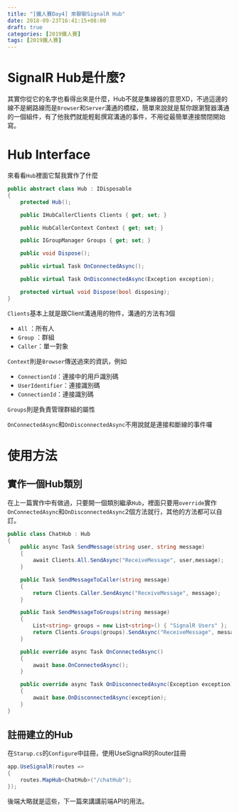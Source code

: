```yaml
---
title: "[鐵人賽Day4] 來聊聊SignalR Hub"
date: 2018-09-23T16:41:15+08:00
draft: true
categories: [2019鐵人賽]
tags: [2019鐵人賽]
---
```

# SignalR Hub是什麼?
其實你從它的名字也看得出來是什麼，Hub不就是集線器的意思XD，不過這邊的線不是網路線而是`Browser`和`Server`溝通的橋樑，簡單來說就是幫你跟瀏覽器溝通的一個組件，有了他我們就能輕鬆撰寫溝通的事件，不用從最簡單連接關閉開始寫。

# Hub Interface
來看看`Hub`裡面它幫我實作了什麼

``` cs
public abstract class Hub : IDisposable
{
    protected Hub();

    public IHubCallerClients Clients { get; set; }

    public HubCallerContext Context { get; set; }

    public IGroupManager Groups { get; set; }

    public void Dispose();

    public virtual Task OnConnectedAsync();

    public virtual Task OnDisconnectedAsync(Exception exception);

    protected virtual void Dispose(bool disposing);
}

```

`Clients`基本上就是跟Client溝通用的物件，溝通的方法有3個

- `All` ：所有人
- `Group` ：群組
- `Caller`：單一對象

`Context`則是`Browser`傳送過來的資訊，例如


- `ConnectionId`：連接中的用戶識別碼
- `UserIdentifier`：連接識別碼
- `ConnectionId`：連接識別碼

`Groups`則是負責管理群組的屬性


`OnConnectedAsync`和`OnDisconnectedAsync`不用說就是連接和斷線的事件囉

# 使用方法
## 實作一個Hub類別
在上一篇實作中有做過，只要開一個類別繼承`Hub`，裡面只要用`override`實作`OnConnectedAsync`和`OnDisconnectedAsync`2個方法就行，其他的方法都可以自訂。
``` cs
public class ChatHub : Hub
{
    public async Task SendMessage(string user, string message)
    {
        await Clients.All.SendAsync("ReceiveMessage", user,message);
    }

    public Task SendMessageToCaller(string message)
    {
        return Clients.Caller.SendAsync("ReceiveMessage", message);
    }

    public Task SendMessageToGroups(string message)
    {
        List<string> groups = new List<string>() { "SignalR Users" };
        return Clients.Groups(groups).SendAsync("ReceiveMessage", message);
    }

    public override async Task OnConnectedAsync()
    {
        await base.OnConnectedAsync();
    }

    public override async Task OnDisconnectedAsync(Exception exception)
    {
        await base.OnDisconnectedAsync(exception);
    }
}

```

## 註冊建立的Hub
在`Starup.cs`的`Configure`中註冊，使用UseSignalR的Router註冊

``` cs
app.UseSignalR(routes =>
{
    routes.MapHub<ChatHub>("/chatHub");
});
```

後端大略就是這些，下一篇來講講前端API的用法。







